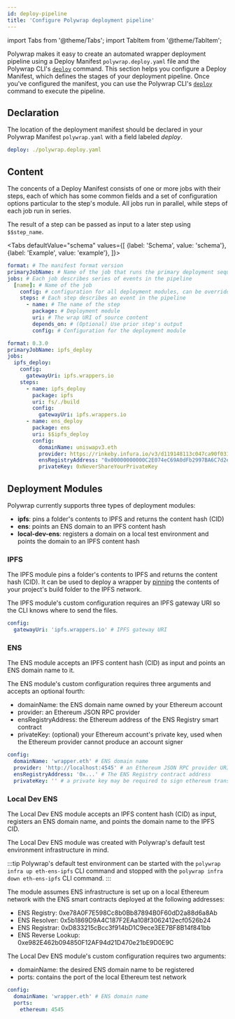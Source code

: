 ```yaml
---
id: deploy-pipeline
title: 'Configure Polywrap deployment pipeline'
---
```


import Tabs from '@theme/Tabs';
import TabItem from '@theme/TabItem';

Polywrap makes it easy to create an automated wrapper deployment pipeline using a Deploy Manifest `polywrap.deploy.yaml` file and the Polywrap CLI's [`deploy`](../../reference/cli/commands/deploy) command.
This section helps you configure a Deploy Manifest, which defines the stages of your deployment pipeline. 
Once you've configured the manifest, you can use the Polywrap CLI's [`deploy`](../../reference/cli/commands/deploy) command to execute the pipeline.

## Declaration

The location of the deployment manifest should be declared in your Polywrap Manifest `polywrap.yaml` with a field labeled *deploy*.

```yaml
deploy: ./polywrap.deploy.yaml
```

## Content

The concents of a Deploy Manifest consists of one or more jobs with their steps, each of which has some common fields and a set of configuration options particular to the step's module. All jobs run in parallel, while steps of each job run in series.

The result of a step can be passed as input to a later step using `$$step_name`.

<Tabs
defaultValue="schema"
values={[
{label: 'Schema', value: 'schema'},
{label: 'Example', value: 'example'},
]}>
<TabItem value="schema">

```yaml
format: # The manifest format version
primaryJobName: # Name of the job that runs the primary deployment sequence.
jobs: # Each job describes series of events in the pipeline
  [name]: # Name of the job
    config: # configuration for all deployment modules, can be overridden within each step
    steps: # Each step describes an event in the pipeline
      - name: # The name of the step
        package: # Deployment module
        uri: # The wrap URI of source content
        depends_on: # (Optional) Use prior step's output
        config: # Configuration for the deployment module
```

</TabItem>
<TabItem value="example">

```yaml
format: 0.3.0
primaryJobName: ipfs_deploy
jobs:
  ipfs_deploy:
    config:
      gatewayUri: ipfs.wrappers.io
    steps:
      - name: ipfs_deploy
        package: ipfs
        uri: fs/./build
        config:
          gatewayUri: ipfs.wrappers.io
      - name: ens_deploy
        package: ens
        uri: $$ipfs_deploy
        config:
          domainName: uniswapv3.eth
          provider: https://rinkeby.infura.io/v3/d119148113c047ca90f0311ed729c467
          ensRegistryAddress: "0x00000000000C2E074eC69A0dFb2997BA6C7d2e1e"
          privateKey: 0xNeverShareYourPrivateKey
```
</TabItem>
</Tabs>

## Deployment Modules

Polywrap currently supports three types of deployment modules: 
 - **ipfs**: pins a folder's contents to IPFS and returns the content hash (CID)
 - **ens**: points an ENS domain to an IPFS content hash
 - **local-dev-ens**: registers a domain on a local test environment and points the domain to an IPFS content hash

### IPFS

The IPFS module pins a folder's contents to IPFS and returns the content hash (CID). 
It can be used to deploy a wrapper by [pinning](https://docs.ipfs.io/how-to/pin-files/) the contents of your project's build folder to the IPFS network. 

The IPFS module's custom configuration requires an IPFS gateway URI so the CLI knows where to send the files.

```yaml title="Example: ipfs configuration"
config:
  gatewayUri: 'ipfs.wrappers.io' # IPFS gateway URI
```

### ENS

The ENS module accepts an IPFS content hash (CID) as input and points an ENS domain name to it.

The ENS module's custom configuration requires three arguments and accepts an optional fourth:
 - domainName: the ENS domain name owned by your Ethereum account
 - provider: an Ethereum JSON RPC provider
 - ensRegistryAddress: the Ethereum address of the ENS Registry smart contract
 - privateKey: (optional) your Ethereum account's private key, used when the Ethereum provider cannot produce an account signer

```yaml title="Example: ens configuration"
config:
  domainName: 'wrapper.eth' # ENS domain name
  provider: 'http://localhost:4545' # an Ethereum JSON RPC provider URI
  ensRegistryAddress: '0x...' # The ENS Registry contract address
  privateKey: '' # a private key may be required to sign ethereum transactions
```

### Local Dev ENS

The Local Dev ENS module accepts an IPFS content hash (CID) as input, registers an ENS domain name, and points the domain name to the IPFS CID.

The Local Dev ENS module was created with Polywrap's default test environment infrastructure in mind. 

:::tip
Polywrap's default test environment can be started with the `polywrap infra up eth-ens-ipfs` CLI command and stopped with the `polywrap infra down eth-ens-ipfs` CLI command.
:::

The module assumes ENS infrastructure is set up on a local Ethereum network with the ENS smart contracts deployed at the following addresses:

 - ENS Registry: 0xe78A0F7E598Cc8b0Bb87894B0F60dD2a88d6a8Ab
 - ENS Resolver: 0x5b1869D9A4C187F2EAa108f3062412ecf0526b24
 - ENS Registrar: 0xD833215cBcc3f914bD1C9ece3EE7BF8B14f841bb
 - ENS Reverse Lookup: 0xe982E462b094850F12AF94d21D470e21bE9D0E9C

The Local Dev ENS module's custom configuration requires two arguments:
 - domainName: the desired ENS domain name to be registered
 - ports: contains the port of the local Ethereum test network

```yaml title="Example: local-dev-ens configuration"
config:
  domainName: 'wrapper.eth' # ENS domain name
  ports:
    ethereum: 4545
```